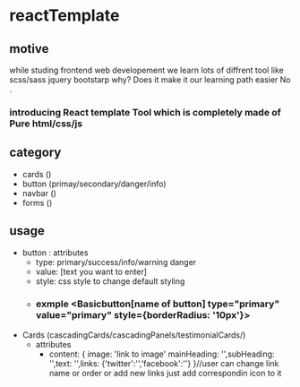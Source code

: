 # reactTemplate

## motive 
 while studing frontend web developement we learn lots of diffrent tool like scss/sass jquery bootstarp why?
 Does it make it our learning path easier No .
 ### introducing React template Tool which is completely made of Pure html/css/js

## category
- cards ()
- button (primay/secondary/danger/info)
- navbar ()
- forms ()

## usage
  - button : attributes 
     - type:  primary/success/info/warning danger
     - value: [text you want to enter]
     - style: css style to change default styling
     - ### exmple <Basicbutton[name of button] type="primary" value="primary" style={borderRadius: '10px'}>
  - Cards (cascadingCards/cascadingPanels/testimonialCards/)
    - attributes
      - content: { image: 'link to image'  mainHeading: '',subHeading: '',text: '',links: {'twitter':'','facebook':''} }//user can change link name 
       or order or add new links just add correspondin icon to it 
    